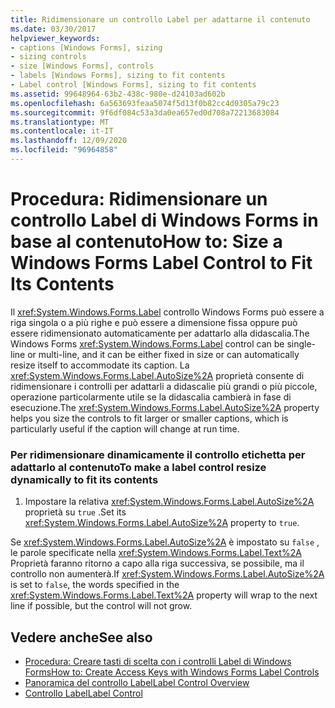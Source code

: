 ```yaml
---
title: Ridimensionare un controllo Label per adattarne il contenuto
ms.date: 03/30/2017
helpviewer_keywords:
- captions [Windows Forms], sizing
- sizing controls
- size [Windows Forms], controls
- labels [Windows Forms], sizing to fit contents
- Label control [Windows Forms], sizing to fit contents
ms.assetid: 99648964-63b2-438c-980e-d24103ad602b
ms.openlocfilehash: 6a563693feaa5074f5d13f0b82cc4d0305a79c23
ms.sourcegitcommit: 9f6df084c53a3da0ea657ed0d708a72213683084
ms.translationtype: MT
ms.contentlocale: it-IT
ms.lasthandoff: 12/09/2020
ms.locfileid: "96964858"
---
```

# <a name="how-to-size-a-windows-forms-label-control-to-fit-its-contents"></a><span data-ttu-id="b7170-102">Procedura: Ridimensionare un controllo Label di Windows Forms in base al contenuto</span><span class="sxs-lookup"><span data-stu-id="b7170-102">How to: Size a Windows Forms Label Control to Fit Its Contents</span></span>
<span data-ttu-id="b7170-103">Il <xref:System.Windows.Forms.Label> controllo Windows Forms può essere a riga singola o a più righe e può essere a dimensione fissa oppure può essere ridimensionato automaticamente per adattarlo alla didascalia.</span><span class="sxs-lookup"><span data-stu-id="b7170-103">The Windows Forms <xref:System.Windows.Forms.Label> control can be single-line or multi-line, and it can be either fixed in size or can automatically resize itself to accommodate its caption.</span></span> <span data-ttu-id="b7170-104">La <xref:System.Windows.Forms.Label.AutoSize%2A> proprietà consente di ridimensionare i controlli per adattarli a didascalie più grandi o più piccole, operazione particolarmente utile se la didascalia cambierà in fase di esecuzione.</span><span class="sxs-lookup"><span data-stu-id="b7170-104">The <xref:System.Windows.Forms.Label.AutoSize%2A> property helps you size the controls to fit larger or smaller captions, which is particularly useful if the caption will change at run time.</span></span>  
  
### <a name="to-make-a-label-control-resize-dynamically-to-fit-its-contents"></a><span data-ttu-id="b7170-105">Per ridimensionare dinamicamente il controllo etichetta per adattarlo al contenuto</span><span class="sxs-lookup"><span data-stu-id="b7170-105">To make a label control resize dynamically to fit its contents</span></span>  
  
1. <span data-ttu-id="b7170-106">Impostare la relativa <xref:System.Windows.Forms.Label.AutoSize%2A> proprietà su `true` .</span><span class="sxs-lookup"><span data-stu-id="b7170-106">Set its <xref:System.Windows.Forms.Label.AutoSize%2A> property to `true`.</span></span>  
  
 <span data-ttu-id="b7170-107">Se <xref:System.Windows.Forms.Label.AutoSize%2A> è impostato su `false` , le parole specificate nella <xref:System.Windows.Forms.Label.Text%2A> Proprietà faranno ritorno a capo alla riga successiva, se possibile, ma il controllo non aumenterà.</span><span class="sxs-lookup"><span data-stu-id="b7170-107">If <xref:System.Windows.Forms.Label.AutoSize%2A> is set to `false`, the words specified in the <xref:System.Windows.Forms.Label.Text%2A> property will wrap to the next line if possible, but the control will not grow.</span></span>  
  
## <a name="see-also"></a><span data-ttu-id="b7170-108">Vedere anche</span><span class="sxs-lookup"><span data-stu-id="b7170-108">See also</span></span>

- [<span data-ttu-id="b7170-109">Procedura: Creare tasti di scelta con i controlli Label di Windows Forms</span><span class="sxs-lookup"><span data-stu-id="b7170-109">How to: Create Access Keys with Windows Forms Label Controls</span></span>](how-to-create-access-keys-with-windows-forms-label-controls.md)
- [<span data-ttu-id="b7170-110">Panoramica del controllo Label</span><span class="sxs-lookup"><span data-stu-id="b7170-110">Label Control Overview</span></span>](label-control-overview-windows-forms.md)
- [<span data-ttu-id="b7170-111">Controllo Label</span><span class="sxs-lookup"><span data-stu-id="b7170-111">Label Control</span></span>](label-control-windows-forms.md)
